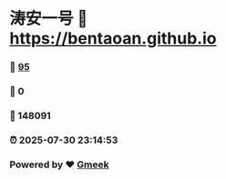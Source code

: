 # 涛安一号 :link: https://bentaoan.github.io 
### :page_facing_up: [95](https://bentaoan.github.io/tag.html) 
### :speech_balloon: 0 
### :hibiscus: 148091 
### :alarm_clock: 2025-07-30 23:14:53 
### Powered by :heart: [Gmeek](https://github.com/Meekdai/Gmeek)
